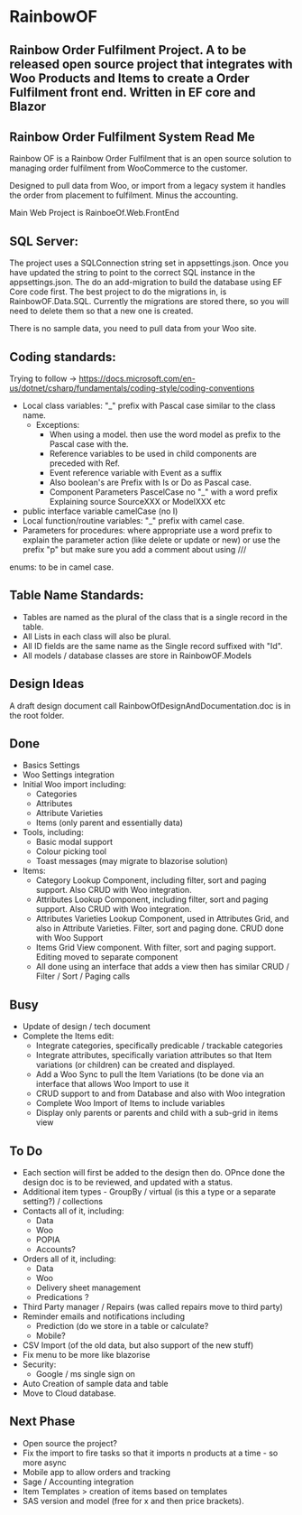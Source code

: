 # RainbowOF
Rainbow Order Fulfilment Project. A to be released open source project that integrates with Woo Products and Items to create a Order Fulfilment front end. Written in EF core and Blazor
---------------------------------------------------------------------
Rainbow Order Fulfilment System Read Me
---------------------------------------------------------------------

Rainbow OF is a Rainbow Order Fulfilment that is an open source solution to managing order fulfilment from WooCommerce to the customer.

Designed to pull data from Woo, or import from a legacy system it handles the order from placement to fulfilment. Minus the accounting.

Main Web Project is RainboeOf.Web.FrontEnd

SQL Server:
------------------
The project uses a SQLConnection string set in appsettings.json. Once you have updated the string to point to the correct SQL instance in the appsettings.json. The do an add-migration to build the database using EF Core code first. The best project to do the migrations in, is RainbowOF.Data.SQL. Currently the migrations are stored there, so you will need to delete them so that a new one is created.

There is no sample data, you need to pull data from your Woo site.

Coding standards:
------------------

Trying to follow -> https://docs.microsoft.com/en-us/dotnet/csharp/fundamentals/coding-style/coding-conventions

- Local class variables: "_" prefix with Pascal case similar to the class name.  
	- Exceptions:
		* When using a model. then use the word model as prefix to the Pascal case with the. 
		* Reference variables to be used in child components are preceded with Ref.
		* Event reference variable with Event as a suffix
		* Also boolean's are Prefix with Is or Do as Pascal case.
		* Component Parameters PascelCase no "_" with a word prefix Explaining source SourceXXX or ModelXXX etc 
- public interface variable camelCase (no I)
- Local function/routine variables: "_" prefix with camel case.
- Parameters for procedures: where appropriate use a word prefix to explain the parameter action (like delete or update or new) or use the prefix "p" but make sure you add a comment about using ///

enums: to be in camel case.

Table Name Standards:
----------------------
- Tables are named as the plural of the class that is a single record in the table. 
- All Lists in each class will also be plural. 
- All ID fields are the same name as the Single record suffixed with "Id".
- All models / database classes are store in RainbowOF.Models


Design Ideas
--------------
A draft design document call RainbowOfDesignAndDocumentation.doc is in the root folder.

Done
----
- Basics Settings
- Woo Settings integration
- Initial Woo import including:
	- Categories
	- Attributes
	- Attribute Varieties
	- Items (only parent and essentially data)
- Tools, including:
	- Basic modal support
	- Colour picking tool
	- Toast messages (may migrate to blazorise solution)
- Items:
	- Category Lookup Component, including filter, sort and paging support. Also CRUD with Woo integration.
	- Attributes Lookup Component, including filter, sort and paging support. Also CRUD with Woo integration.
	- Attributes Varieties Lookup Component, used in Attributes Grid, and also in Attribute Varieties. Filter, sort and paging done. CRUD done with Woo Support
	- Items Grid View component. With filter, sort and paging support. Editing moved to separate component
	- All done using an interface that adds a view then has similar CRUD / Filter / Sort / Paging calls

Busy
-----
- Update of design / tech document
- Complete the Items edit:
	- Integrate categories, specifically predicable / trackable categories
	- Integrate attributes, specifically variation attributes so that Item variations (or children) can be created and displayed.
	- Add a Woo Sync to pull the Item Variations (to be done via an interface that allows Woo Import to use it
	- CRUD support to and from Database and also with Woo integration
	- Complete Woo Import of Items to include variables
	- Display only parents or parents and child with a sub-grid in items view

To Do
------
- Each section will first be added to the design then do. OPnce done the design doc is to be reviewed, and updated with a status.
- Additional item types - GroupBy / virtual (is this a type or a separate setting?) / collections
- Contacts all of it, including:
	- Data
	- Woo
	- POPIA
	- Accounts? 
- Orders all of it, including:
	- Data
	- Woo
	- Delivery sheet management
	- Predications ?	
- Third Party manager / Repairs (was called repairs move to third party)
- Reminder emails and notifications including
	- Prediction (do we store in a table or calculate?
	- Mobile?
- CSV Import (of the old data, but also support of the new stuff)
- Fix menu to be more like blazorise
- Security:
	- Google / ms single sign on 
- Auto Creation of sample data and table
- Move to Cloud database.

Next Phase
----------
- Open source the project?
- Fix the import to fire tasks so that it imports n products at a time - so more async
- Mobile app to allow orders and tracking
- Sage / Accounting integration
- Item Templates > creation of items based on templates
- SAS version and model (free for x and then price brackets).
 
